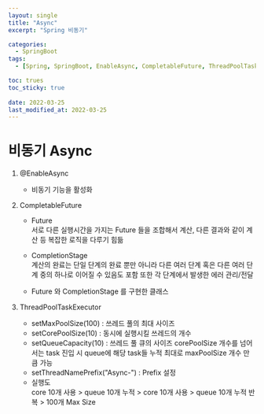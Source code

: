 ```yaml
---
layout: single
title: "Async"
excerpt: "Spring 비동기"

categories:
  - SpringBoot
tags:
  - [Spring, SpringBoot, EnableAsync, CompletableFuture, ThreadPoolTaskExecutor]

toc: trues
toc_sticky: true
 
date: 2022-03-25
last_modified_at: 2022-03-25
---
```


# 비동기 Async
1. @EnableAsync
   - 비동기 기능을 활성화
2. CompletableFuture
    - Future  
    서로 다른 실행시간을 가지는 Future 들을 조합해서 계산, 다른 결과와 같이 계산 등 복잡한 로직을 다루기 힘듦

    - CompletionStage  
    계산의 완료는 단일 단계의 완료 뿐만 아니라 다른 여러 단계 혹은 다른 여러 단계 중의 하나로 이어질 수 있음도 포함 또한 각 단계에서 발생한 에러 관리/전달

    - Future 와 CompletionStage 를 구현한 클래스

3. ThreadPoolTaskExecutor
   - setMaxPoolSize(100) : 쓰레드 풀의 최대 사이즈
   - setCorePoolSize(10) : 동시에 실행시킬 쓰레드의 개수
   - setQueueCapacity(10) : 쓰레드 풀 큐의 사이즈 corePoolSize 개수를 넘어서는 task 진입 시 queue에 해당 task들 누적 최대로 maxPoolSize 개수 만큼 가능
   - setThreadNamePrefix("Async-") : Prefix 설정
   - 실행도  
     core 10개 사용 > queue 10개 누적 > core 10개 사용 > queue 10개 누적 반복 > 100개 Max Size
